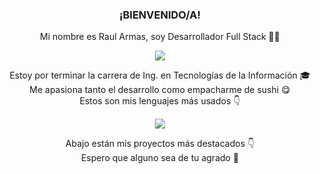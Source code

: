 <h3 align="center">¡BIENVENIDO/A!</h3>
<p align="center">Mi nombre es Raul Armas, soy Desarrollador Full Stack 🧑‍💻</p>
<p align="center">
  <img src="https://github-readme-stats.vercel.app/api?username=raul4rmas&show_icons=true&theme=tokyonight" />
</p>
<p align="center">
<span>Estoy por terminar la carrera de Ing. en Tecnologías de la Información 🎓</span><br>
<span>Me apasiona tanto el desarrollo como empacharme de sushi 😋</span><br>
<span>Estos son mis lenguajes más usados 👇</span>
</p>
<p align="center">
  <img src="https://github-readme-stats.vercel.app/api/top-langs/?username=raul4rmas&layout=compact&show_icons=true&theme=tokyonight" />
</p>
<p align="center">
	<span>Abajo están mis proyectos más destacados 👇</span><br>
	<span>Espero que alguno sea de tu agrado 🤟</span>
</p>
